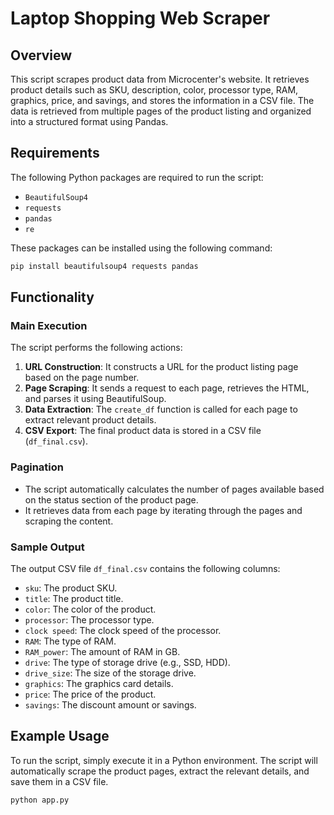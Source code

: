 # Laptop Shopping Web Scraper

## Overview
This script scrapes product data from Microcenter's website. It retrieves product details such as SKU, description, color, processor type, RAM, graphics, price, and savings, and stores the information in a CSV file. The data is retrieved from multiple pages of the product listing and organized into a structured format using Pandas.

## Requirements
The following Python packages are required to run the script:
- `BeautifulSoup4`
- `requests`
- `pandas`
- `re`

These packages can be installed using the following command:
```bash
pip install beautifulsoup4 requests pandas
```

## Functionality

### Main Execution

The script performs the following actions:
1. **URL Construction**: It constructs a URL for the product listing page based on the page number.
2. **Page Scraping**: It sends a request to each page, retrieves the HTML, and parses it using BeautifulSoup.
3. **Data Extraction**: The `create_df` function is called for each page to extract relevant product details.
4. **CSV Export**: The final product data is stored in a CSV file (`df_final.csv`).

### Pagination
- The script automatically calculates the number of pages available based on the status section of the product page.
- It retrieves data from each page by iterating through the pages and scraping the content.

### Sample Output
The output CSV file `df_final.csv` contains the following columns:
- `sku`: The product SKU.
- `title`: The product title.
- `color`: The color of the product.
- `processor`: The processor type.
- `clock speed`: The clock speed of the processor.
- `RAM`: The type of RAM.
- `RAM_power`: The amount of RAM in GB.
- `drive`: The type of storage drive (e.g., SSD, HDD).
- `drive_size`: The size of the storage drive.
- `graphics`: The graphics card details.
- `price`: The price of the product.
- `savings`: The discount amount or savings.

## Example Usage

To run the script, simply execute it in a Python environment. The script will automatically scrape the product pages, extract the relevant details, and save them in a CSV file.

```bash
python app.py
```
